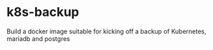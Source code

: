 # k8s-backup
Build a docker image suitable for kicking off a backup of Kubernetes, mariadb and postgres
